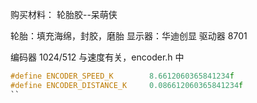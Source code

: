 购买材料：
轮胎胶--呆萌侠

轮胎：填充海绵，封胶，磨胎
显示器：华迪创显
驱动器 8701

编码器 1024/512 与速度有关，encoder.h 中

```c
#define ENCODER_SPEED_K        8.6612060365841234f
#define ENCODER_DISTANCE_K     0.086612060365841234f
``
```
